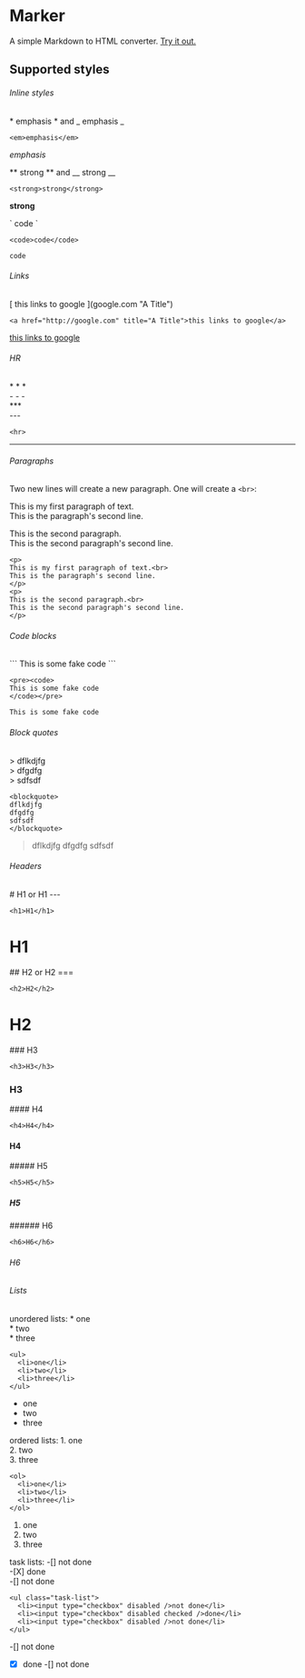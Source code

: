 # Marker

A simple Markdown to HTML converter. [Try it out.](https://haleymt.github.io/Marker)

## Supported styles

###### Inline styles

\* emphasis \* and \_ emphasis \_

`<em>emphasis</em>`

*emphasis*

\*\* strong \*\* and \_\_ strong \_\_

`<strong>strong</strong>`

**strong**

\` code \`

`<code>code</code>`

`code`


###### Links

\[ this links to google \]\(google.com "A Title"\)

`<a href="http://google.com" title="A Title">this links to google</a>`

[ this links to google ](google.com "A Title")


###### HR

\* \* \*        
\- \- \-         
\*\*\*       
\-\-\-

`<hr>`

-----


###### Paragraphs

Two new lines will create a new paragraph. One will create a `<br>`:

This is my first paragraph of text.       
This is the paragraph's second line.

This is the second paragraph.       
This is the second paragraph's second line.

```
<p>
This is my first paragraph of text.<br>
This is the paragraph's second line.
</p>
<p>
This is the second paragraph.<br>
This is the second paragraph's second line.
</p>
```


###### Code blocks

\`\`\`
This is some fake code
\`\`\`

```
<pre><code>
This is some fake code
</code></pre>
```

```
This is some fake code

```

###### Block quotes

\> dflkdjfg       
\> dfgdfg       
\> sdfsdf

```
<blockquote>
dflkdjfg
dfgdfg
sdfsdf
</blockquote>
```

> dflkdjfg
> dfgdfg
> sdfsdf

###### Headers

\# H1 or H1
         \-\-\-

`<h1>H1</h1>`

# H1

\#\# H2 or H2
         \=\=\=

`<h2>H2</h2>`

# H2

\#\#\# H3

`<h3>H3</h3>`

### H3

\#\#\#\# H4

`<h4>H4</h4>`

#### H4

\#\#\#\#\# H5

`<h5>H5</h5>`

##### H5

\#\#\#\#\#\# H6

`<h6>H6</h6>`

###### H6


###### Lists

unordered lists:
\* one       
\* two      
\* three

```
<ul>
  <li>one</li>
  <li>two</li>
  <li>three</li>
</ul>
```

* one
* two
* three

ordered lists:
1\. one        
2\. two        
3\. three

```
<ol>
  <li>one</li>
  <li>two</li>
  <li>three</li>
</ol>
```

1. one
2. two
3. three

task lists:
-\[] not done         
-\[X] done        
-\[] not done

```
<ul class="task-list">
  <li><input type="checkbox" disabled />not done</li>
  <li><input type="checkbox" disabled checked />done</li>
  <li><input type="checkbox" disabled />not done</li>
</ul>
```

-[] not done
-[X] done
-[] not done
